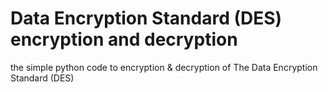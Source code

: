 # Data Encryption Standard (DES) encryption and decryption
the simple python code to encryption &amp; decryption of The Data Encryption Standard (DES) 
